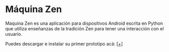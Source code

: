 # Máquina Zen
Maquina Zen es una aplicación para dispositivos Android escrita en Python que utiliza enseñanzas de la tradición Zen para tener una interacción con el usuario. 

Puedes descargar e instalar su primer prototipo acá: [[+]](https://drive.google.com/file/d/1Ew6KisWHnUKVyCJkppqng5hOXlOteZny/view)
